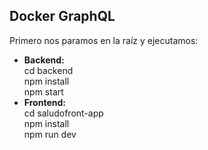## Docker GraphQL

Primero nos paramos en la raíz y ejecutamos:

* **Backend:** \
    cd backend \
    npm install \
    npm start
* **Frontend:** \
    cd saludofront-app \
    npm install \
    npm run dev 
